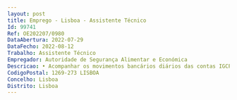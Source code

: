 ```yaml
--- 
layout: post
title: Emprego - Lisboa - Assistente Técnico
Id: 99741
Ref: OE202207/0980
DataAbertura: 2022-07-29
DataFecho: 2022-08-12
Trabalho: Assistente Técnico
Empregador: Autoridade de Segurança Alimentar e Económica
Descricao: • Acompanhar os movimentos bancários diários das contas IGCP, identificar a receita, e organizar a documentação de suporte ao seu registo contabilístico• Emitir guias de depósito de numerário e cheques em homebanking• Elaborar reconciliações bancárias• Garantir o acompanhamento da conta corrente de clientes e diligenciar o recebimento de faturação em aberto• Assegurar o registo e manutenção atualizada dos dados mestre dos clientes• Assegurar o arquivo organização de documentos de receita
CodigoPostal: 1269-273 LISBOA
Concelho: Lisboa
Distrito: Lisboa
--- 
```

